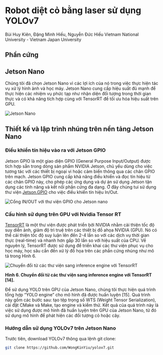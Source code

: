 

# Robot diệt cỏ bằng laser sử dụng YOLOv7
Bùi Huy Kiên, Đặng Minh Hiếu, Nguyễn Đức Hiếu
Vietnam National University - Vietnam Japan University

## Phần cứng
## Jetson Nano 
Chúng tôi đã chọn Jetson Nano vì các lợi ích của nó trong việc thực hiện tác vụ xử lý hình ảnh và học máy. Jetson Nano cung cấp hiệu suất đủ mạnh để thực hiện các nhiệm vụ phức tạp như nhận diện đối tượng trong thời gian thực và có khả năng tích hợp cùng với TensorRT để tối ưu hóa hiệu suất trên GPU.

![Jetson Nano](https://github.com/hieucoolngau/weeding_robot_VJU/assets/116575807/cb74fe7e-9f46-47e6-b75f-34ba33065e3e)

## Thiết kế và lập trình nhúng trên nền tảng Jetson Nano
### Điều khiển tín hiệu vào ra với Jetson GPIO
Jetson GPIO là một giao diện GPIO (General Purpose Input/Output) được tích hợp sẵn trong dòng sản phẩm NVIDIA Jetson, chủ yếu dùng cho việc tương tác với các thiết bị ngoại vi hoặc cảm biến thông qua các chân GPIO trên mạch. Jetson GPIO cung cấp khả năng điều khiển và đọc tín hiệu từ các chân GPIO này, cho phép các ứng dụng và dự án sử dụng Jetson tận dụng các tính năng và kết nối phần cứng đa dạng.
Ở đây chúng tui sử dụng thư viện [Jetson.GPIO](https://github.com/NVIDIA/jetson-gpio) cho việc điều khiển tín hiệu In/Out. 

![Cổng IN/OUT với thư viện GPIO cho Jetson nano](https://github.com/hieucoolngau/weeding_robot_VJU/assets/116575807/0c86d889-10a6-411b-939b-e5e7563db116)


### Cấu hình sử dụng trên GPU với Nvidia Tensor RT
[TensorRT](https://developer.nvidia.com/tensorrt) là một thư viện được phát triển bởi NVIDIA nhằm cải thiện tốc độ suy diễn ảnh, giảm độ trì truệ trên các thiết bị đồ ahọa NVIDIA (GPU). Nó có thể cải thiện tốc độ suy luận lên đến 2-4 lần so với các dịch vụ thời gian thực (real-time) và nhanh hơn gấp 30 lần so với hiệu suất của CPU. Về nguyên lý, TensorRT được sử dụng để triển khai các thư viện phục vụ cho học máy, học sâu cần đến xử lý đồ họa trên các phần cứng nhúng như mô tả trong Hình 6.

![Chuyển đổi từ các thư viện sang inference engine với TensorRT](https://github.com/hieucoolngau/weeding_robot_VJU/assets/116575807/01c0779b-11cd-4fec-860a-ee61b4c7fde4)


**Hình 6. Chuyển đổi từ các thư viện sang inference engine với TensorRT [14].**

Để sử dụng YOLO trên GPU của Jetson Nano, chúng tôi thực hiện quá trình tổng hợp “YOLO engine” cho mô hình đã được huấn luyện [15]. Quá trình này gồm các bước sau: tạo tệp trọng số WTS (Weight Tensor Serialization), cài đặt CMake và Make, tạo engine và kiểm thử. Kết quả của quá trình này là việc sử dụng được mô hình đã huấn luyện trên GPU của Jetson Nano, từ đó sử dụng mô hình để phát hiện các đối tượng cỏ hoặc cây.


### Hướng dẫn sử dụng YOLOv7 trên Jetson Nano
Trước tiên, download YOLOv7 thông qua lệnh git clone:

```bash
git clone https://github.com/WongKinYiu/yolov7.git
